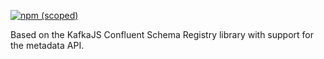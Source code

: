 [![npm (scoped)](https://img.shields.io/npm/v/@sweet-security/srjs)](https://www.npmjs.com/package/@sweet-security/srjs)

Based on the KafkaJS Confluent Schema Registry library with support for the metadata API.
